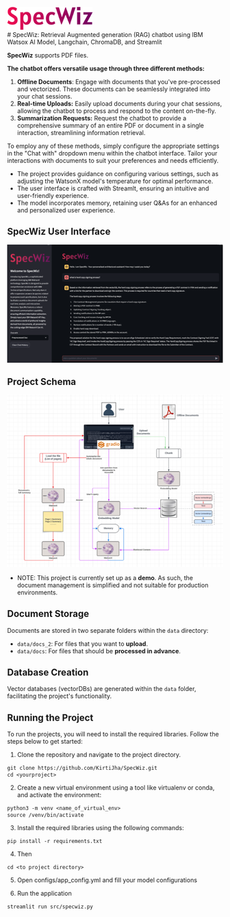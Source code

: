 <div align="left">
  <img src="images/specwiz.png" alt="SpecWiz Logo" width="200">
</div>
# SpecWiz: Retrieval Augmented generation (RAG) chatbot using IBM Watsox AI Model, Langchain, ChromaDB, and Streamlit

**SpecWiz** supports PDF files.

**The chatbot offers versatile usage through three different methods:**

1. **Offline Documents**: Engage with documents that you've pre-processed and vectorized. These documents can be seamlessly integrated into your chat sessions.
2. **Real-time Uploads:** Easily upload documents during your chat sessions, allowing the chatbot to process and respond to the content on-the-fly.
3. **Summarization Requests:** Request the chatbot to provide a comprehensive summary of an entire PDF or document in a single interaction, streamlining information retrieval.

To employ any of these methods, simply configure the appropriate settings in the "Chat with" dropdown menu within the chatbot interface. Tailor your interactions with documents to suit your preferences and needs efficiently.

- The project provides guidance on configuring various settings, such as adjusting the WatsonX model's temperature for optimal performance.
- The user interface is crafted with Streamlt, ensuring an intuitive and user-friendly experience.
- The model incorporates memory, retaining user Q&As for an enhanced and personalized user experience.

## SpecWiz User Interface

<div align="center">
  <img src="images/UI.png" alt="Ask-DOC UI">
</div>

## Project Schema

<div align="center">
  <img src="images/Schema.png" alt="Schema">
</div>

- NOTE: This project is currently set up as a **demo**. As such, the document management is simplified and not suitable for production environments.

## Document Storage

Documents are stored in two separate folders within the `data` directory:

- `data/docs_2`: For files that you want to **upload**.
- `data/docs`: For files that should be **processed in advance**.

## Database Creation

Vector databases (vectorDBs) are generated within the `data` folder, facilitating the project's functionality.

## Running the Project

To run the projects, you will need to install the required libraries. Follow the steps below to get started:

1. Clone the repository and navigate to the project directory.

```
git clone https://github.com/KirtiJha/SpecWiz.git
cd <yourproject>
```

2. Create a new virtual environment using a tool like virtualenv or conda, and activate the environment:

```
python3 -m venv <name_of_virtual_env>
source /venv/bin/activate
```

3. Install the required libraries using the following commands:

```
pip install -r requirements.txt
```

4. Then

```
cd <to project directory>
```

5. Open configs/app_config.yml and fill your model configurations

6. Run the application

```
streamlit run src/specwiz.py
```
